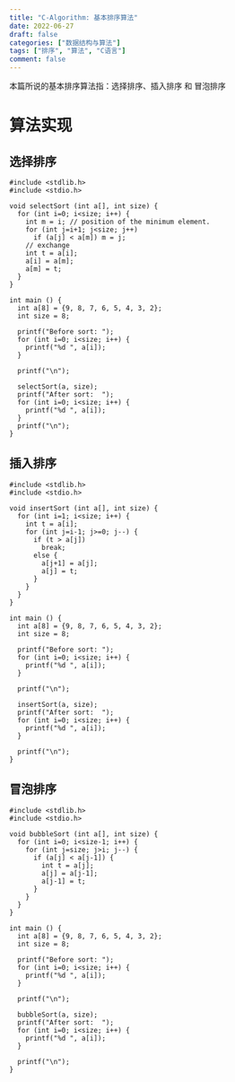 ```yaml
---
title: "C-Algorithm: 基本排序算法"
date: 2022-06-27
draft: false
categories: ["数据结构与算法"]
tags: ["排序", "算法", "C语言"]
comment: false
---
```


本篇所说的基本排序算法指：选择排序、插入排序 和 冒泡排序

# 算法实现

## 选择排序

    #include <stdlib.h>
    #include <stdio.h>

    void selectSort (int a[], int size) {
      for (int i=0; i<size; i++) {
        int m = i; // position of the minimum element.
        for (int j=i+1; j<size; j++)
          if (a[j] < a[m]) m = j;
        // exchange
        int t = a[i];
        a[i] = a[m];
        a[m] = t;
      }
    }

    int main () {
      int a[8] = {9, 8, 7, 6, 5, 4, 3, 2};
      int size = 8;
      
      printf("Before sort: ");
      for (int i=0; i<size; i++) {
        printf("%d ", a[i]);
      }
      
      printf("\n");
      
      selectSort(a, size);
      printf("After sort:  ");
      for (int i=0; i<size; i++) {
        printf("%d ", a[i]);
      }
      printf("\n");
    }

## 插入排序

    #include <stdlib.h>
    #include <stdio.h>

    void insertSort (int a[], int size) {
      for (int i=1; i<size; i++) {
        int t = a[i];
        for (int j=i-1; j>=0; j--) {
          if (t > a[j])
            break;
          else {
            a[j+1] = a[j];
            a[j] = t;
          }
        }
      }
    }

    int main () {
      int a[8] = {9, 8, 7, 6, 5, 4, 3, 2};
      int size = 8;

      printf("Before sort: ");
      for (int i=0; i<size; i++) {
        printf("%d ", a[i]);
      }
      
      printf("\n");

      insertSort(a, size);
      printf("After sort:  ");
      for (int i=0; i<size; i++) {
        printf("%d ", a[i]);
      }

      printf("\n");
    }

## 冒泡排序

    #include <stdlib.h>
    #include <stdio.h>

    void bubbleSort (int a[], int size) {
      for (int i=0; i<size-1; i++) {
        for (int j=size; j>i; j--) {
          if (a[j] < a[j-1]) {
            int t = a[j];
            a[j] = a[j-1];
            a[j-1] = t;
          }
        }
      }
    }

    int main () {
      int a[8] = {9, 8, 7, 6, 5, 4, 3, 2};
      int size = 8;

      printf("Before sort: ");
      for (int i=0; i<size; i++) {
        printf("%d ", a[i]);
      }
      
      printf("\n");

      bubbleSort(a, size);
      printf("After sort:  ");
      for (int i=0; i<size; i++) {
        printf("%d ", a[i]);
      }

      printf("\n");
    }

